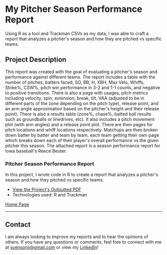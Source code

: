 # My Pitcher Season Performance Report

Using R as a tool and Trackman CSVs as my data, I was able to craft a report that analyzes a pitcher's season and how they are pitched vs specific teams.

## Project Description

This report was created with the goal of evaluating a pitcher's season and performance against different teams. The report includes a table with the number of pitches, batters faced, SO, BB, H, XBH, Max Velo, Whiffs, Strike%, CSW%, pitch win performance in 3-2 and 1-1 counts, and negative to positive transitions. There is also a page with usages, pitch metrics including velocity, spin, extension, break, tilt, VAA (adjusted to be in different parts of the zone depending on the pitch type), release point, and an arm angle approximation based on the pitcher's height and their release point). There is also a results table (zone%, chase%, batted ball results such as groundballs or linedrives, etc). It also includes a pitch movement plot (with arm angles) and a release point plot. There are then pages for pitch locations and whiff locations respectively. Matchups are then broken down batter by batter and team by team, each team getting their own page which breaks down each of their player's overall performance vs the given pitcher this season. The attached report is a season performance report for Iowa baseball's Reece Beuter.

### Pitcher Season Performance Report
In this project, I wrote code in R to create a report that analyzes a pitcher's season and how they pitched vs specific teams.

- [View the Project's Outputted PDF](https://github.com/jjsvenson/jj-svenson-baseball-analytics/blob/b93110708066af5d232d303e20f82fc33deb906e/Reece%20Beuter%20Season%20Performance%20Report.pdf)
- Technologies used: R and Trackman

[Home Page](index.md)

---

## Contact

I am always looking to improve my reports and to hear the opinions of others. If you have any questions or comments, feel free to connect with me at [svensonjj@gmail.com](mailto:svensonjj@gmail.com) or view my [LinkedIn](https://www.linkedin.com/in/john-jj-svenson/)!
